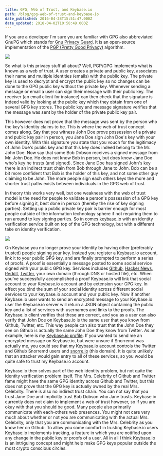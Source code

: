 ```yaml
---
title: GPG, Web of Trust, and Keybase.io
path: /blog/gpg-web-of-trust-and-keybase-io
date_published: 2016-04-28T15:51:47.000Z
date_updated: 2018-04-02T10:50:49.000Z
---
```


If you are a developer I'm sure you are familiar with GPG also abbreviated GnuPG which stands for [Gnu Privacy Guard](https://www.gnupg.org/). It is an open-source implementation of the [PGP (Pretty Good Privacy)](https://en.wikipedia.org/wiki/Pretty_Good_Privacy) algorithm.

![](/content/images/2016/04/gnupg.PNG)

So what is this privacy stuff all about? Well, PGP/GPG implements what is known as a web of trust. A user creates a private and public key, associates their name and multiple identities (emails) with the public key. The private key is used to decrypt and encrypt the public key so no changes can be done to the GPG public key without the private key. Whenever sending a message or email a user can sign their message with their public key. The receiver (an email client for instance) can then check that the signature is indeed valid by looking at the public key which they obtain from one of several GPG key stores. The public key and message signature verifies that the message was sent by the holder of the private public key pair.

This however does not prove that the message was sent by the person who the key's identity claims to be. This is where the web of trust concept comes along. Say that you witness John Doe prove possession of a private and public key pair in person, you Jane Doe sign John Doe's key with your own identity. With this signature you state that you vouch for the legitimacy of John Doe's public key and that this key does indeed belong to the Mr. John Doe. Now say that some Bob Dobson receives a signed message from Mr. John Doe. He does not know Bob in person, but does know Jane Doe who's key he trusts (and signed). Since Jane Doe has signed John's key there is an indirect trust chain from Bob through Jane to John. Bob can be a bit more confident that Bob is the holder of this key, and not some other guy claiming to be John. The more people sign each others keys the more and shorter trust paths exists between individuals in the GPG web of trust.

In theory this works very well, but one weakness with the web of trust model is the need for people to validate a person's possession of a GPG key before signing it, best done in person (thereby the rise of key signing parties). Setting up a public private key pair is barrier enough for most people outside of the information technology sphere if not requiring them to run around to key signing parties. So in comes [keybase.io](https://keybase.io/) with an identity verification service built on top of the GPG technology, but with a different take on identity verification.

![](/content/images/2016/04/keybase.PNG)

On Keybase you no longer prove your identity by having other (preferably trusted) people signing your key. Instead you register a Keybase.io account, link it to your public GPG key, and are finally prompted to perform a series of proofs. A proof is essentially a message posted to some social service signed with your public GPG key. Services includes [Github](https://github.com/), [Hacker News](https://news.ycombinator.com/news), [Reddit](https://reddit.com), [Twitter](https://twitter.com), your own domain (through DNS or hosted file), etc. When you've successfully accomplished a proof Keybase.io will link that social account to your Keybase.io account and by extension your GPG key. In effect you bind the sum of your social identity across different social services to your keybase.io account and your public key. Now if another Keybase.io user wants to send an encrypted message to your Keybase.io user the Keybase.io server will return a JSON object containing the public key and a list of services with usernames and links to the proofs. The Keybase.io client verifies that these are correct, and you as a user can also verify that John Doe on Keybase.io is the same user that you know from Github, Twitter, etc. This way people can also trust that the John Doe they see on Github is actually the same John Doe they know from Twitter. As an example, here is my [Keybase.io profile](https://keybase.io/snorremd). If you wanted to send me an encrypted message on Keybase.io, but were unsure if Snorremd was actually me, you could see that my Keybase.io account controls the Twitter and Github Snorremd users and [snorre.io](https://snorre.io) (this domain). It is quite unlikely that an attacker would gain entry to all of these services, so you would be quite safe to trust my Keybase.io account.

Keybase.io then solves part of the web identity problem, but not quite the identity verification problem itself. The Mrs. Celebrity of Github and Twitter fame might have the same GPG identity across Github and Twitter, but this does not prove that the GPG key is actually owned by the real Mrs. Celebrity. There is also no indirect trust chain. You can not say that you trust Jane Doe and implicitly trust Bob Dobson who Jane trusts. Keybase.io currently does not claim to implement a web of trust however, so if you are okay with that you should be good. Many people also primarily communicate with each-others web presences. You might not care very much about whether or not you are communicating with the actual Mrs. Celebrity, only that you are communicating with the Mrs. Celebrity as you know her on Github. To allow you some comfort in trusting Keybase.io users Keybase.io implements tracking, a feature in which you are notified upon any change in the public key or proofs of a user. All in all I think Keybase.io is an intriguing concept and might help make GPG keys popular outside the most crypto conscious circles.
